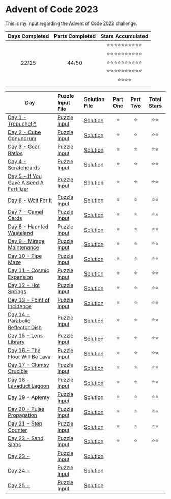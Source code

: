 # Advent of Code 2023
This is my input regarding the Advent of Code 2023 challenge.

<!-- Mark done as :star: -->

| Days Completed | Parts Completed | Stars Accumulated |
| :------------: | :-------------: | :---------------: |
| 22/25          | 44/50           | :star::star::star::star::star::star::star::star::star::star:<br>:star::star::star::star::star::star::star::star::star::star:<br>:star::star::star::star::star::star::star::star::star::star:<br>:star::star::star::star::star::star::star::star::star::star:<br>:star::star::star::star: |

| Day                                              | Puzzle Input File         | Solution File           | Part One | Part Two | Total Stars   |
| ------------------------------------------------ | :------------------------ | :---------------------- | :------: | :------: | :-----------: |
| [Day 1 - Trebuchet?!][DAY_1]                     | [Puzzle Input][PUZZLE_1]  | [Solution][SOLUTION_1]  |  :star:  |  :star:  | :star::star:  |
| [Day 2 - Cube Conundrum][DAY_2]                  | [Puzzle Input][PUZZLE_2]  | [Solution][SOLUTION_2]  |  :star:  |  :star:  | :star::star:  |
| [Day 3 - Gear Ratios][DAY_3]                     | [Puzzle Input][PUZZLE_3]  | [Solution][SOLUTION_3]  |  :star:  |  :star:  | :star::star:  |
| [Day 4 - Scratchcards][DAY_4]                    | [Puzzle Input][PUZZLE_4]  | [Solution][SOLUTION_4]  |  :star:  |  :star:  | :star::star:  |
| [Day 5 - If You Gave A Seed A Fertilizer][DAY_5] | [Puzzle Input][PUZZLE_5]  | [Solution][SOLUTION_5]  |  :star:  |  :star:  | :star::star:  |
| [Day 6 - Wait For It][DAY_6]                     | [Puzzle Input][PUZZLE_6]  | [Solution][SOLUTION_6]  |  :star:  |  :star:  | :star::star:  |
| [Day 7 - Camel Cards][DAY_7]                     | [Puzzle Input][PUZZLE_7]  | [Solution][SOLUTION_7]  |  :star:  |  :star:  | :star::star:  |
| [Day 8 - Haunted Wasteland][DAY_8]               | [Puzzle Input][PUZZLE_8]  | [Solution][SOLUTION_8]  |  :star:  |  :star:  | :star::star:  |
| [Day 9 - Mirage Maintenance][DAY_9]              | [Puzzle Input][PUZZLE_9]  | [Solution][SOLUTION_9]  |  :star:  |  :star:  | :star::star:  |
| [Day 10 - Pipe Maze][DAY_10]                     | [Puzzle Input][PUZZLE_10] | [Solution][SOLUTION_10] |  :star:  |  :star:  | :star::star:  |
| [Day 11 - Cosmic Expansion][DAY_11]              | [Puzzle Input][PUZZLE_11] | [Solution][SOLUTION_11] |  :star:  |  :star:  | :star::star:  |
| [Day 12 - Hot Springs][DAY_12]                   | [Puzzle Input][PUZZLE_12] | [Solution][SOLUTION_12] |  :star:  |  :star:  | :star::star:  |
| [Day 13 - Point of Incidence][DAY_13]            | [Puzzle Input][PUZZLE_13] | [Solution][SOLUTION_13] |  :star:  |  :star:  | :star::star:  |
| [Day 14 - Parabolic Reflector Dish][DAY_14]      | [Puzzle Input][PUZZLE_14] | [Solution][SOLUTION_14] |  :star:  |  :star:  | :star::star:  |
| [Day 15 - Lens Library][DAY_15]                  | [Puzzle Input][PUZZLE_15] | [Solution][SOLUTION_15] |  :star:  |  :star:  | :star::star:  |
| [Day 16 - The Floor Will Be Lava][DAY_16]        | [Puzzle Input][PUZZLE_16] | [Solution][SOLUTION_16] |  :star:  |  :star:  | :star::star:  |
| [Day 17 - Clumsy Crucible][DAY_17]               | [Puzzle Input][PUZZLE_17] | [Solution][SOLUTION_17] |  :star:  |  :star:  | :star::star:  |
| [Day 18 - Lavaduct Lagoon][DAY_18]               | [Puzzle Input][PUZZLE_18] | [Solution][SOLUTION_18] |  :star:  |  :star:  | :star::star:  |
| [Day 19 - Aplenty][DAY_19]                       | [Puzzle Input][PUZZLE_19] | [Solution][SOLUTION_19] |  :star:  |  :star:  | :star::star:  |
| [Day 20 - Pulse Propagation][DAY_20]             | [Puzzle Input][PUZZLE_20] | [Solution][SOLUTION_20] |  :star:  |  :star:  | :star::star:  |
| [Day 21 - Step Counter][DAY_21]                  | [Puzzle Input][PUZZLE_21] | [Solution][SOLUTION_21] |  :star:  |  :star:  | :star::star:  |
| [Day 22 - Sand Slabs][DAY_22]                    | [Puzzle Input][PUZZLE_22] | [Solution][SOLUTION_22] |  :star:  |  :star:  | :star::star:  |
| [Day 23 - ][DAY_23]                              | [Puzzle Input][PUZZLE_23] | [Solution][SOLUTION_23] |    |    |   |
| [Day 24 - ][DAY_24]                              | [Puzzle Input][PUZZLE_24] | [Solution][SOLUTION_24] |    |    |   |
| [Day 25 - ][DAY_25]                              | [Puzzle Input][PUZZLE_25] | [Solution][SOLUTION_25] |    |    |   |

<!-- Link to the days in Advent of Code -->
[DAY_1]:  https://adventofcode.com/2023/day/1
[DAY_2]:  https://adventofcode.com/2023/day/2
[DAY_3]:  https://adventofcode.com/2023/day/3
[DAY_4]:  https://adventofcode.com/2023/day/4
[DAY_5]:  https://adventofcode.com/2023/day/5
[DAY_6]:  https://adventofcode.com/2023/day/6
[DAY_7]:  https://adventofcode.com/2023/day/7
[DAY_8]:  https://adventofcode.com/2023/day/8
[DAY_9]:  https://adventofcode.com/2023/day/9
[DAY_10]: https://adventofcode.com/2023/day/10
[DAY_11]: https://adventofcode.com/2023/day/11
[DAY_12]: https://adventofcode.com/2023/day/12
[DAY_13]: https://adventofcode.com/2023/day/13
[DAY_14]: https://adventofcode.com/2023/day/14
[DAY_15]: https://adventofcode.com/2023/day/15
[DAY_16]: https://adventofcode.com/2023/day/16
[DAY_17]: https://adventofcode.com/2023/day/17
[DAY_18]: https://adventofcode.com/2023/day/18
[DAY_19]: https://adventofcode.com/2023/day/19
[DAY_20]: https://adventofcode.com/2023/day/20
[DAY_21]: https://adventofcode.com/2023/day/21
[DAY_22]: https://adventofcode.com/2023/day/22
[DAY_23]: https://adventofcode.com/2023/day/23
[DAY_24]: https://adventofcode.com/2023/day/24
[DAY_25]: https://adventofcode.com/2023/day/25

<!-- Link to the local Solution File -->
[SOLUTION_1]:  Day%201/Day%201%20-%20Trebuchet.py
[SOLUTION_2]:  Day%202/Day%202%20-%20Cube%20Conundrum.py
[SOLUTION_3]:  Day%203/Day%203%20-%20Gear%20Ratios.py
[SOLUTION_4]:  Day%204/Day%204%20-%20Scratchcards.py
[SOLUTION_5]:  Day%205/Day%205%20-%20If%20You%20Gave%20A%20Seed%20A%20Fertilizer.py
[SOLUTION_6]:  Day%206/Day%206%20-%20Wait%20For%20It.py
[SOLUTION_7]:  Day%207/Day%207%20-%20Camel%20Cards.py
[SOLUTION_8]:  Day%208/Day%208%20-%20Haunted%20Wasteland.py
[SOLUTION_9]:  Day%209/Day%209%20-%20Mirage%20Maintenance.py
[SOLUTION_10]: Day%2010/Day%2010%20-%20Pipe%20Maze.py
[SOLUTION_11]: Day%2011/Day%2011%20-%20Cosmic%20Expansion.py
[SOLUTION_12]: Day%2012/Day%2012%20-%20Hot%20Springs.py
[SOLUTION_13]: Day%2013/Day%2013%20-%20Point%20of%20Incidence.py
[SOLUTION_14]: Day%2014/Day%2014%20-%20Parabolic%20Reflector%20Dish.py
[SOLUTION_15]: Day%2015/Day%2015%20-%20Lens%20Library.py
[SOLUTION_16]: Day%2016/Day%2016%20-%20The%20Floor%20Will%20Be%20Lava.py
[SOLUTION_17]: Day%2017/Day%2017%20-%20Clumsy%20Crucible.py
[SOLUTION_18]: Day%2018/Day%2018%20-%20Lavaduct%20Lagoon.py
[SOLUTION_19]: Day%2019/Day%2019%20-%20Aplenty.py
[SOLUTION_20]: Day%2020/Day%2020%20-%20Pulse%20Propagation.py
[SOLUTION_21]: Day%2021/Day%2021%20-%20Step%20Counter.py
[SOLUTION_22]: Day%2022/Day%2022%20-%20Sand%20Slabs.py
[SOLUTION_23]: Day%2023/Day%2023%20-%20
[SOLUTION_24]: Day%2024/Day%2024%20-%20
[SOLUTION_25]: Day%2025/Day%2025%20-%20

<!-- Link to the local Puzzle Input File -->
[PUZZLE_1]:  Day%201/Trebuchet.py
[PUZZLE_2]:  Day%202/Cube_Conundrum.py
[PUZZLE_3]:  Day%203/Gear_Ratios.py
[PUZZLE_4]:  Day%204/Scratchcards.py
[PUZZLE_5]:  Day%205/If_You_Gave_A_Seed_A_Fertilizer.py
[PUZZLE_6]:  Day%206/Wait_For_It.py
[PUZZLE_7]:  Day%207/Camel_Cards.py
[PUZZLE_8]:  Day%208/Haunted_Wasteland.py
[PUZZLE_9]:  Day%209/Mirage_Maintenance.py
[PUZZLE_10]: Day%2010/Pipe_Maze.py
[PUZZLE_11]: Day%2011/Cosmic_Expansion.py
[PUZZLE_12]: Day%2012/Hot_Springs.py
[PUZZLE_13]: Day%2013/Point_of_Incidence.py
[PUZZLE_14]: Day%2014/Parabolic_Reflector_Dish.py
[PUZZLE_15]: Day%2015/Lens_Library.py
[PUZZLE_16]: Day%2016/The_Floor_Will_Be_Lava.py
[PUZZLE_17]: Day%2017/Clumsy_Crucible.py
[PUZZLE_18]: Day%2018/Lavaduct_Lagoon.py
[PUZZLE_19]: Day%2019/Aplenty.py
[PUZZLE_20]: Day%2020/Pulse_Propagation.py
[PUZZLE_21]: Day%2021/Step_Counter.py
[PUZZLE_22]: Day%2022/Sand_Slabs.py
[PUZZLE_23]: Day%2023/
[PUZZLE_24]: Day%2024/
[PUZZLE_25]: Day%2025/
